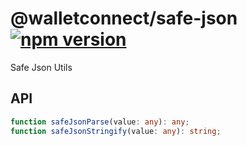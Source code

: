 # @walletconnect/safe-json [![npm version](https://badge.fury.io/js/@walletconnect/safe-json.svg)](https://badge.fury.io/js/@walletconnect/safe-json)

Safe Json Utils

## API

```typescript
function safeJsonParse(value: any): any;
function safeJsonStringify(value: any): string;
```
